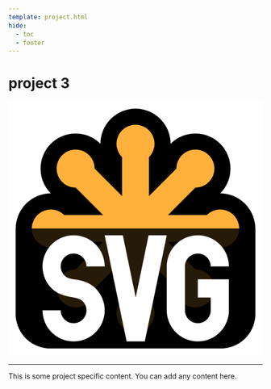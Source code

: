 ```yaml
---
template: project.html
hide: 
  - toc
  - footer
---
```


# project 3

![project3](../assets/testSVG.svg)

---

This is some project specific content. You can add any content here.